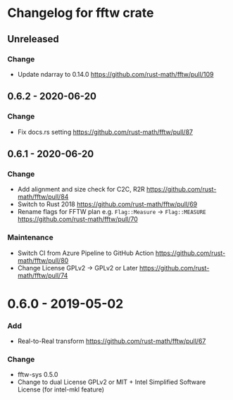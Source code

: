 Changelog for fftw crate
=========================

Unreleased
----------

### Change

- Update ndarray to 0.14.0 https://github.com/rust-math/fftw/pull/109

0.6.2 - 2020-06-20
-------------------

### Change
- Fix docs.rs setting https://github.com/rust-math/fftw/pull/87

0.6.1 - 2020-06-20
-------------------

### Change
- Add alignment and size check for C2C, R2R https://github.com/rust-math/fftw/pull/84
- Switch to Rust 2018 https://github.com/rust-math/fftw/pull/69
- Rename flags for FFTW plan e.g. `Flag::Measure` -> `Flag::MEASURE` https://github.com/rust-math/fftw/pull/70

### Maintenance
- Switch CI from Azure Pipeline to GitHub Action https://github.com/rust-math/fftw/pull/80
- Change License GPLv2 -> GPLv2 or Later https://github.com/rust-math/fftw/pull/74

0.6.0 - 2019-05-02
===================

### Add
- Real-to-Real transform https://github.com/rust-math/fftw/pull/67

### Change
- fftw-sys 0.5.0
- Change to dual License GPLv2 or MIT + Intel Simplified Software License (for intel-mkl feature)

